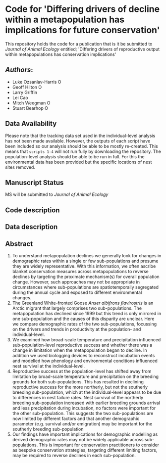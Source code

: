 # Code for 'Differing drivers of decline within a metapopulation has implications for future conservation'

This repository holds the code for a publication that is it be submitted to *Journal of Animal Ecology* entitled; 'Differing drivers of reproductive output within metapopulations has conservation implications'

## _Authors_:

- Luke Ozsanlav-Harris <a itemprop="sameAs" content="https://orcid.org/0000-0003-3889-6722" href="https://orcid.org/0000-0003-3889-6722" target="orcid.widget" rel="noopener" style="vertical-align:top;"><img src="https://orcid.org/sites/default/files/images/orcid_16x16.png" alt="ORCID iD icon" target="_blank" style="width:1em;margin-right:.5em;"/></a>
- Geoff Hilton <a itemprop="sameAs" content="https://orcid.org/0000-0001-9062-3030" href="https://orcid.org/0000-0001-9062-3030" target="orcid.widget" rel="me noopener noreferrer" style="vertical-align:top;"><img src="https://orcid.org/sites/default/files/images/orcid_16x16.png" alt="ORCID iD icon" style="width:1em;margin-right:.5em;"/></a>
- Larry Griffin
- Lei Cao
- Mitch Weegman <a itemprop="sameAs" content="https://orcid.org/0000-0003-1633-0920" href="https://orcid.org/0000-0003-1633-0920" target="orcid.widget" rel="me noopener noreferrer" style="vertical-align:top;"><img src="https://orcid.org/sites/default/files/images/orcid_16x16.png" alt="ORCID iD icon" style="width:1em;margin-right:.5em;"/></a>
- Stuart Bearhop <a itemprop="sameAs" content="https://orcid.org/0000-0002-5864-0129" href="https://orcid.org/0000-0002-5864-0129" target="orcid.widget" rel="me noopener noreferrer" style="vertical-align:top;"><img src="https://orcid.org/sites/default/files/images/orcid_16x16.png" alt="ORCID iD icon" style="width:1em;margin-right:.5em;"/></a>

## Data Availability

Please note that the tracking data set used in the individual-level analysis has not been made available. However, the outputs of each script have been included so our analysis should be able to be mostly re-created. This means that `scripts 1-4` will not run fully by downloading the repository. The population-level analysis should be able to be run in full. For this the environmental data has been provided but the specific locations of nest sites removed.


## Manuscript Status

MS will be submitted to *Journal of Animal Ecology*



## Code description



## Data description


## Abstract

1.	To understand metapopulation declines we generally look for changes in demographic rates within a single or few sub-populations and presume they are widely representative. With this information, we often ascribe blanket conservation measures across metapopulations to reverse declines by targeting the proximate mechanism(s) for overall population change. However, such approaches may not be appropriate in circumstances where sub-populations are spatiotemporally segregated during the annual cycle and exposed to different environmental changes. 
2.	The Greenland White-fronted Goose *Anser albifrons flavirostris* is an Arctic migrant that largely comprises two sub-populations. The metapopulation has declined since 1999 but this trend is only mirrored in one sub-population and the causes of this disparity are unclear. Here we compare demographic rates of the two sub-populations, focussing on the drivers and trends in productivity at the population- and individual-level. 
3.	We examined how broad-scale temperature and precipitation influenced sub-population-level reproductive success and whether there was a change in limitation when the metapopulation began to decline. In addition we used biologging devices to reconstruct incubation events and modelled how phenology and environmental conditions influenced nest survival at the individual-level. 
4.	Reproductive success at the population-level has shifted away from limitation by broad-scale temperature and precipitation on the breeding grounds for both sub-populations. This has resulted in declining reproductive success for the more northerly, but not the southerly breeding sub-population, which at the individual-level appears to be due to differences in nest failure rates. Nest survival of the northerly breeding sub-population increased with earlier breeding grounds arrival and less precipitation during incubation, no factors were important for the other sub-population. This suggests the two sub-populations are now limited by different factors and that another demographic parameter (e.g. survival and/or emigration) may be important for the southerly breeding sub-population
5.	Our findings have important implications for demographic modelling as derived demographic rates may not be widely applicable across sub-populations. This is important for conservation practitioners to consider as bespoke conservation strategies, targeting different limiting factors, may be required to reverse declines in each sub-population. 

